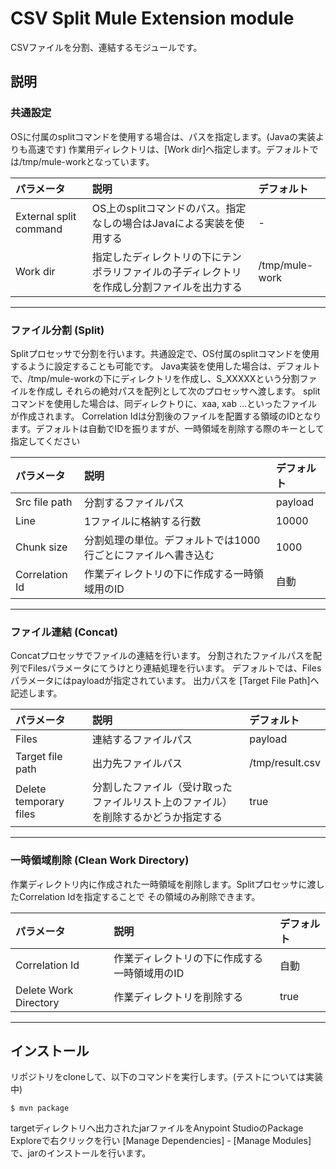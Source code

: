 # CSV Split Mule Extension module

CSVファイルを分割、連結するモジュールです。

## 説明

### 共通設定
OSに付属のsplitコマンドを使用する場合は、パスを指定します。(Javaの実装よりも高速です)
作業用ディレクトリは、[Work dir]へ指定します。デフォルトでは/tmp/mule-workとなっています。

| パラメータ  | 説明                                                  | デフォルト   |
|:----------|:-----------------------------------------------------|:-----------|
| External split command     | OS上のsplitコマンドのパス。指定なしの場合はJavaによる実装を使用する     | -  |
| Work dir  | 指定したディレクトリの下にテンポラリファイルの子ディレクトリを作成し分割ファイルを出力する   | /tmp/mule-work |

---

### ファイル分割 (Split)
Splitプロセッサで分割を行います。共通設定で、OS付属のsplitコマンドを使用するように設定することも可能です。
Java実装を使用した場合は、デフォルトで、/tmp/mule-workの下にディレクトリを作成し、S_XXXXXという分割ファイルを作成し
それらの絶対パスを配列として次のプロセッサへ渡します。
splitコマンドを使用した場合は、同ディレクトりに、xaa, xab ...といったファイルが作成されます。
Correlation Idは分割後のファイルを配置する領域のIDとなります。デフォルトは自動でIDを振りますが、一時領域を削除する際のキーとして指定してください

| パラメータ  | 説明                                                  | デフォルト   |
|:----------|:-----------------------------------------------------|:-----------|
| Src file path  | 分割するファイルパス                                      | payload  |
| Line  | 1ファイルに格納する行数                                       | 10000   |
| Chunk size  | 分割処理の単位。デフォルトでは1000行ごとにファイルへ書き込む   | 1000   |
| Correlation Id  | 作業ディレクトリの下に作成する一時領域用のID   | 自動   |

---

### ファイル連結 (Concat)
Concatプロセッサでファイルの連結を行います。
分割されたファイルパスを配列でFilesパラメータにてうけとり連結処理を行います。
デフォルトでは、Filesパラメータにはpayloadが指定されています。
出力パスを [Target File Path]へ記述します。

| パラメータ  | 説明                                                  | デフォルト   |
|:----------|:-----------------------------------------------------|:-----------|
| Files     | 連結するファイルパス                                      | payload  |
| Target file path  | 出力先ファイルパス                                | /tmp/result.csv   |
| Delete temporary files  | 分割したファイル（受け取ったファイルリスト上のファイル）を削除するかどうか指定する   | true   |

---

### 一時領域削除 (Clean Work Directory)
作業ディレクトリ内に作成された一時領域を削除します。Splitプロセッサに渡したCorrelation Idを指定することで
その領域のみ削除できます。

| パラメータ  | 説明                                                  | デフォルト   |
|:----------|:-----------------------------------------------------|:-----------|
| Correlation Id  | 作業ディレクトリの下に作成する一時領域用のID   | 自動   |
| Delete Work Directory | 作業ディレクトリを削除する   | true   |
---


## インストール

リポジトリをcloneして、以下のコマンドを実行します。(テストについては実装中)
```
$ mvn package 
```
targetディレクトリへ出力されたjarファイルをAnypoint StudioのPackage Exploreで右クリックを行い
[Manage Dependencies] - [Manage Modules]で、jarのインストールを行います。


